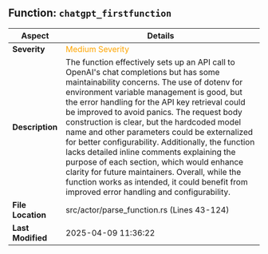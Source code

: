 ## Function: `chatgpt_firstfunction`

| **Aspect**        | **Details** |
|-------------------|------------|
| **Severity**      | <span style="color:orange;">Medium Severity</span> |
| **Description**   | The function effectively sets up an API call to OpenAI's chat completions but has some maintainability concerns. The use of dotenv for environment variable management is good, but the error handling for the API key retrieval could be improved to avoid panics. The request body construction is clear, but the hardcoded model name and other parameters could be externalized for better configurability. Additionally, the function lacks detailed inline comments explaining the purpose of each section, which would enhance clarity for future maintainers. Overall, while the function works as intended, it could benefit from improved error handling and configurability. |
| **File Location** | src/actor/parse_function.rs (Lines 43-124) |
| **Last Modified** | 2025-04-09 11:36:22 |
